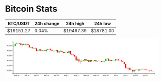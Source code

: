 # Bitcoin Stats

BTC/USDT|24h change|24h high|24h low|
|---|---|---|---|
|$19151.27|0.04%|$19467.39|$18781.00|

<img src="./chart.svg">
